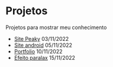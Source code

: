 # Projetos
 Projetos para mostrar meu conhecimento

<ul>
 <li><a href="https://sapuiat.github.io/projetos/peaky/index.html">Site Peaky</a> 03/11/2022
 <li><a href="https://sapuiat.github.io/projetos/android/index.html">Site android</a> 05/11/2022
 <li><a href="https://sapuiat.github.io/projetos/mini-portfolio/index.html">Portfolio</a> 10/11/2022
 <li><a href="https://sapuiat.github.io/projetos/paralax/index.html">Efeito paralax</a> 15/11/2022
 


